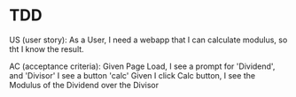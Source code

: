 # TDD

US (user story):
As a User, I need a webapp that I can calculate modulus, so tht I know the result.

AC (acceptance criteria):
Given Page Load, I see a prompt for 'Dividend', and 'Divisor'
                I see a button 'calc'
Given I click Calc button, I see the Modulus of the Dividend over the Divisor

